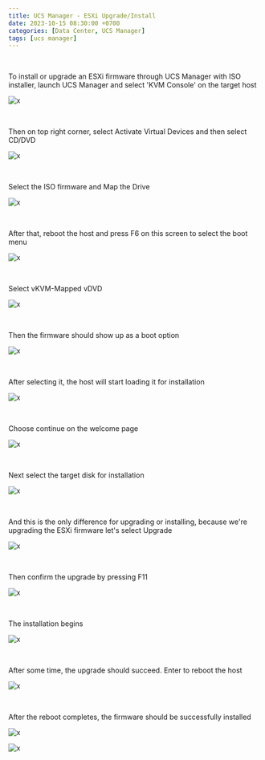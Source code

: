 ```yaml
---
title: UCS Manager - ESXi Upgrade/Install
date: 2023-10-15 08:30:00 +0700
categories: [Data Center, UCS Manager]
tags: [ucs manager]
---
```


<br>

To install or upgrade an ESXi firmware through UCS Manager with ISO installer, launch UCS Manager and select 'KVM Console' on the target host

![x](/static/2023-10-15-ucsm-esxi/01.png)

<br>

Then on top right corner, select Activate Virtual Devices and then select CD/DVD

![x](/static/2023-10-15-ucsm-esxi/02.png)

<br>

Select the ISO firmware and Map the Drive

![x](/static/2023-10-15-ucsm-esxi/03.png)

<br>

After that, reboot the host and press F6 on this screen to select the boot menu

![x](/static/2023-10-15-ucsm-esxi/04.png)

<br>

Select vKVM-Mapped vDVD

![x](/static/2023-10-15-ucsm-esxi/05.png)

<br>

Then the firmware should show up as a boot option

![x](/static/2023-10-15-ucsm-esxi/06.png)

<br>

After selecting it, the host will start loading it for installation

![x](/static/2023-10-15-ucsm-esxi/07.png)

<br>

Choose continue on the welcome page

![x](/static/2023-10-15-ucsm-esxi/08.png)

<br>

Next select the target disk for installation

![x](/static/2023-10-15-ucsm-esxi/09.png)

<br>

And this is the only difference for upgrading or installing, because we're upgrading the ESXi firmware let's select Upgrade

![x](/static/2023-10-15-ucsm-esxi/10.png)

<br>

Then confirm the upgrade by pressing F11

![x](/static/2023-10-15-ucsm-esxi/11.png)

<br>

The installation begins

![x](/static/2023-10-15-ucsm-esxi/12.png)

<br>

After some time, the upgrade should succeed. Enter to reboot the host

![x](/static/2023-10-15-ucsm-esxi/13.png)

<br>

After the reboot completes, the firmware should be successfully installed

![x](/static/2023-10-15-ucsm-esxi/15.png)

![x](/static/2023-10-15-ucsm-esxi/16.png)

<br>


















